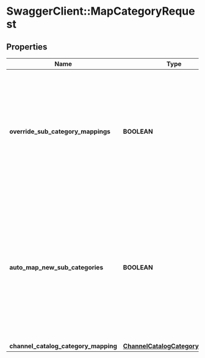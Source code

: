 # SwaggerClient::MapCategoryRequest

## Properties
Name | Type | Description | Notes
------------ | ------------- | ------------- | -------------
**override_sub_category_mappings** | **BOOLEAN** | Great feature! In case of mapping to parent channel category, you can ask to override the mapping of all sub channel category to this catalog category path | 
**auto_map_new_sub_categories** | **BOOLEAN** | Great feature! In case of mapping to parent catalog category, you can ask to automatically map new sub catalog category in the next importation to this channel category path. | 
**channel_catalog_category_mapping** | [**ChannelCatalogCategoryMapping**](ChannelCatalogCategoryMapping.md) |  | 


